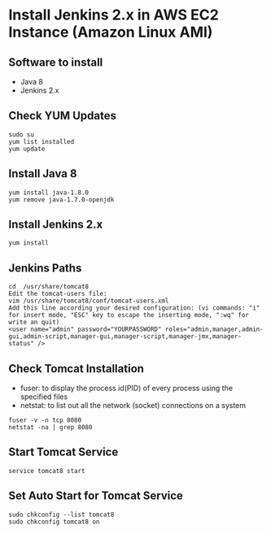 # Install Jenkins 2.x in AWS EC2 Instance (Amazon Linux AMI)

## Software to install
* Java 8
* Jenkins 2.x

## Check YUM Updates
```
sudo su
yum list installed
yum update
```

## Install Java 8
```
yum install java-1.8.0
yum remove java-1.7.0-openjdk
```

## Install Jenkins 2.x
```
yum install 
```

## Jenkins Paths
```
cd  /usr/share/tomcat8
Edit the tomcat-users file: 
vim /usr/share/tomcat8/conf/tomcat-users.xml
Add this line according your desired configuration: (vi commands: "i" for insert mode, "ESC" key to escape the inserting mode, ":wq" for write an quit)
<user name="admin" password="YOURPASSWORD" roles="admin,manager,admin-gui,admin-script,manager-gui,manager-script,manager-jmx,manager-status" />
```

## Check Tomcat Installation
* fuser: to display the process id(PID) of every process using the specified files
* netstat: to list out all the network (socket) connections on a system
```
fuser -v -n tcp 8080
netstat -na | grep 8080
```

## Start Tomcat Service
```
service tomcat8 start
```

## Set Auto Start for Tomcat Service
```
sudo chkconfig --list tomcat8
sudo chkconfig tomcat8 on
```
